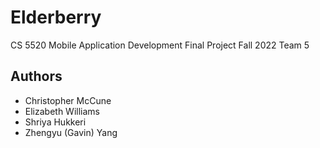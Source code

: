 # Elderberry
CS 5520 Mobile Application Development Final Project
Fall 2022
Team 5

## Authors
* Christopher McCune
* Elizabeth Williams
* Shriya Hukkeri
* Zhengyu (Gavin) Yang

